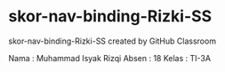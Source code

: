 # skor-nav-binding-Rizki-SS
skor-nav-binding-Rizki-SS created by GitHub Classroom

Nama    : Muhammad Isyak Rizqi
Absen   : 18
Kelas   : TI-3A
